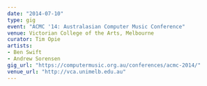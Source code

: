 ```yaml
---
date: "2014-07-10"
type: gig
event: "ACMC '14: Australasian Computer Music Conference"
venue: Victorian College of the Arts, Melbourne
curator: Tim Opie
artists:
- Ben Swift
- Andrew Sorensen
gig_url: "https://computermusic.org.au/conferences/acmc-2014/"
venue_url: "http://vca.unimelb.edu.au"
---
```

